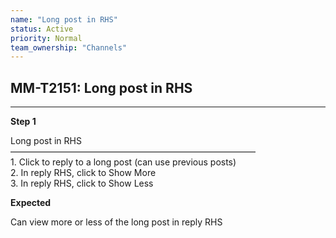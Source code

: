 ```yaml
---
name: "Long post in RHS"
status: Active
priority: Normal
team_ownership: "Channels"
---
```


## MM-T2151: Long post in RHS

---

**Step 1**

Long post in RHS\
————————————————————————————\
1\. Click to reply to a long post (can use previous posts)\
2\. In reply RHS, click to Show More\
3\. In reply RHS, click to Show Less

**Expected**

Can view more or less of the long post in reply RHS
